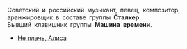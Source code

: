 Советский и российский музыкант, певец, композитор, аранжировщик в составе группы **Сталкер**.  
Бывший клавишник группы **Машина времени**.

* [Не плачь, Алиса](Не%20плачь,%20Алиса)